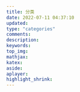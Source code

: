```yaml
---
title: 分类
date: 2022-07-11 04:37:10
updated:
type: "categories"
comments:
description:
keywords:
top_img:
mathjax:
katex:
aside:
aplayer:
highlight_shrink:
---
```


